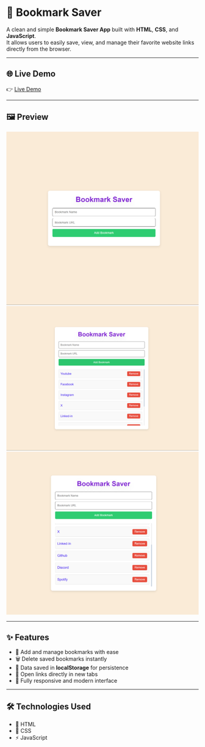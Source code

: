 # 🔖 Bookmark Saver

A clean and simple **Bookmark Saver App** built with **HTML**, **CSS**, and **JavaScript**.  
It allows users to easily save, view, and manage their favorite website links directly from the browser.

---

## 🌐 Live Demo

👉 [Live Demo](https://bookmark-saver-xo1.netlify.app/)

---

## 🖼️ Preview

![Bookmark Saver Preview](/Image/preview.png)
![Bookmark Saver Preview](/Image/listpreview.png)
![Bookmark Saver Preview](/Image/scrollpreview.png)

---

## ✨ Features

- 🔗 Add and manage bookmarks with ease
- 🗑️ Delete saved bookmarks instantly
- 💾 Data saved in **localStorage** for persistence
- 🧭 Open links directly in new tabs
- 📱 Fully responsive and modern interface

---

## 🛠️ Technologies Used

- 🧱 HTML
- 🎨 CSS
- ⚡ JavaScript
